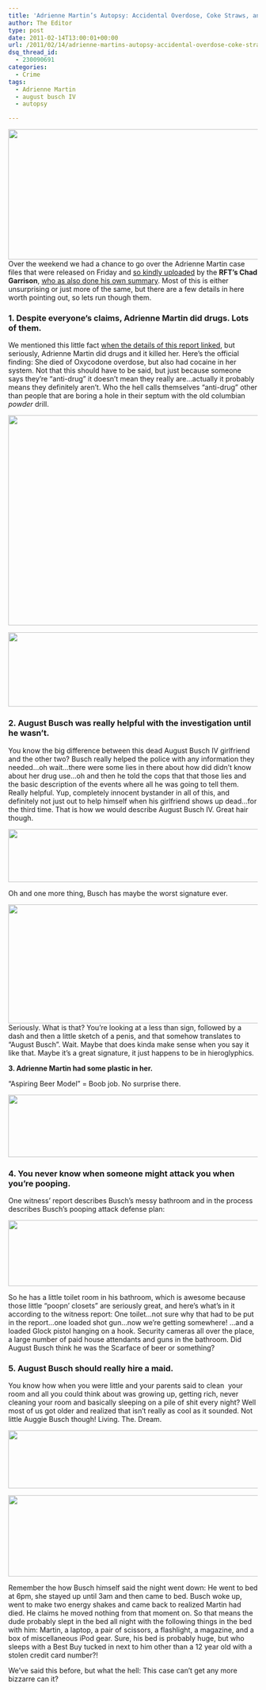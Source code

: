 ```yaml
---
title: 'Adrienne Martin’s Autopsy: Accidental Overdose, Coke Straws, and Someone Should Really Hire a Maid'
author: The Editor
type: post
date: 2011-02-14T13:00:01+00:00
url: /2011/02/14/adrienne-martins-autopsy-accidental-overdose-coke-straws-and-someone-should-really-hire-a-maid/
dsq_thread_id:
  - 230090691
categories:
  - Crime
tags:
  - Adrienne Martin
  - august busch IV
  - autopsy

---
```

[<img class="aligncenter size-full wp-image-8849" title="Adrienne-Martin" src="http://media.punchingkitty.com/wordpress/2011/02/Adrienne-Martin.jpeg" alt="" width="600" height="263" />][1]Over the weekend we had a chance to go over the Adrienne Martin case files that were released on Friday and <a href="http://www.scribd.com/doc/48595398/adrienne-martin-autopsy" target="_blank">so kindly uploaded</a> by the **RFT&#8217;s Chad Garrison**, <a href="http://blogs.riverfronttimes.com/dailyrft/2011/02/august_busch_iv_medical_report_police_investigation_adrienne_martin_drugs.php#more" target="_blank">who as also done his own summary</a>. Most of this is either unsurprising or just more of the same, but there are a few details in here worth pointing out, so lets run though them.

### 1. Despite everyone&#8217;s claims, Adrienne Martin did drugs. Lots of them.

We mentioned this little fact <a href="http://punchingkitty.com/2011/02/07/toxicology-report-adrienne-martin-died-of-oxycodone-and-cocaine-overdose/" target="_blank">when the details of this report linked</a>, but seriously, Adrienne Martin did drugs and it killed her. Here&#8217;s the official finding: She died of Oxycodone overdose, but also had cocaine in her system. Not that this should have to be said, but just because someone says they&#8217;re &#8220;anti-drug&#8221; it doesn&#8217;t mean they really are&#8230;actually it probably means they definitely aren&#8217;t. Who the hell calls themselves &#8220;anti-drug&#8221; other than people that are boring a hole in their septum with the old columbian _powder_ drill.

[<img class="aligncenter size-full wp-image-8944" title="martin_autopsy_cause_of_death" src="http://media.punchingkitty.com/wordpress/2011/02/martin_autopsy_cause_of_death.jpg" alt="" width="569" height="424" />][2]

[<img class="aligncenter size-full wp-image-8940" title="martin_autopsy_coke_nose" src="http://media.punchingkitty.com/wordpress/2011/02/martin_autopsy_coke_nose.jpg" alt="" width="605" height="150" />][3]

### 2. August Busch was really helpful with the investigation until he wasn&#8217;t.

You know the big difference between this dead August Busch IV girlfriend and the other two? Busch really helped the police with any information they needed&#8230;oh wait&#8230;there were some lies in there about how did didn&#8217;t know about her drug use&#8230;oh and then he told the cops that that those lies and the basic description of the events where all he was going to tell them. Really helpful. Yup, completely innocent bystander in all of this, and definitely not just out to help himself when his girlfriend shows up dead&#8230;for the third time. That is how we would describe August Busch IV. Great hair though.

[<img class="aligncenter size-full wp-image-8942" title="martin_autopsy_busch_not_helping" src="http://media.punchingkitty.com/wordpress/2011/02/martin_autopsy_busch_not_helping.jpg" alt="" width="601" height="107" />][4]

Oh and one more thing, Busch has maybe the worst signature ever.

[<img class="aligncenter size-full wp-image-8941" title="martin_autopsy_busch_signature" src="http://media.punchingkitty.com/wordpress/2011/02/martin_autopsy_busch_signature.jpg" alt="" width="506" height="240" />][5]Seriously. What is that? You&#8217;re looking at a less than sign, followed by a dash and then a little sketch of a penis, and that somehow translates to &#8220;August Busch&#8221;. Wait. Maybe that does kinda make sense when you say it like that. Maybe it&#8217;s a great signature, it just happens to be in hieroglyphics.

[][4]**3. Adrienne Martin had some plastic in her.**

&#8220;Aspiring Beer Model&#8221; = Boob job. No surprise there.

[<img class="aligncenter size-full wp-image-8938" title="martin_autopsy_cosmetic_surgery" src="http://media.punchingkitty.com/wordpress/2011/02/martin_autopsy_cosmetic_surgery.jpg" alt="" width="552" height="126" />][6]

### 4. You never know when someone might attack you when you&#8217;re pooping.

One witness&#8217; report describes Busch&#8217;s messy bathroom and in the process describes Busch&#8217;s pooping attack defense plan:

[<img class="aligncenter size-full wp-image-8936" title="martin_autopsy_guns" src="http://media.punchingkitty.com/wordpress/2011/02/martin_autopsy_guns.jpg" alt="" width="587" height="133" />][7]

So he has a little toilet room in his bathroom, which is awesome because those little &#8220;poopn&#8217; closets&#8221; are seriously great, and here&#8217;s what&#8217;s in it according to the witness report: One toilet&#8230;not sure why that had to be put in the report&#8230;one loaded shot gun&#8230;now we&#8217;re getting somewhere! &#8230;and a loaded Glock pistol hanging on a hook. Security cameras all over the place, a large number of paid house attendants and guns in the bathroom. Did August Busch think he was the Scarface of beer or something?

### 5. August Busch should really hire a maid.

You know how when you were little and your parents said to clean  your room and all you could think about was growing up, getting rich, never cleaning your room and basically sleeping on a pile of shit every night? Well most of us got older and realized that isn&#8217;t really as cool as it sounded. Not little Auggie Busch though! Living. The. Dream.

[<img class="aligncenter size-full wp-image-8937" title="martin_autopsy_gross_bedroom_1" src="http://media.punchingkitty.com/wordpress/2011/02/martin_autopsy_gross_bedroom_1.jpg" alt="" width="587" height="117" />][8]

[<img class="aligncenter size-full wp-image-8935" title="martin_autopsy_gross_bedroom_2" src="http://media.punchingkitty.com/wordpress/2011/02/martin_autopsy_gross_bedroom_2.jpg" alt="" width="587" height="164" />][9]

Remember the how Busch himself said the night went down: He went to bed at 6pm, she stayed up until 3am and then came to bed. Busch woke up, went to make two energy shakes and came back to realized Martin had died. He claims he moved nothing from that moment on. So that means the dude probably slept in the bed all night with the following things in the bed with him: Martin, a laptop, a pair of scissors, a flashlight, a magazine, and a box of miscellaneous iPod gear. Sure, his bed is probably huge, but who sleeps with a Best Buy tucked in next to him other than a 12 year old with a stolen credit card number?!

We&#8217;ve said this before, but what the hell: This case can&#8217;t get any more bizzarre can it?

 [1]: http://media.punchingkitty.com/wordpress/2011/02/Adrienne-Martin.jpeg
 [2]: http://media.punchingkitty.com/wordpress/2011/02/martin_autopsy_cause_of_death.jpg
 [3]: http://media.punchingkitty.com/wordpress/2011/02/martin_autopsy_coke_nose.jpg
 [4]: http://media.punchingkitty.com/wordpress/2011/02/martin_autopsy_busch_not_helping.jpg
 [5]: http://media.punchingkitty.com/wordpress/2011/02/martin_autopsy_busch_signature.jpg
 [6]: http://media.punchingkitty.com/wordpress/2011/02/martin_autopsy_cosmetic_surgery.jpg
 [7]: http://media.punchingkitty.com/wordpress/2011/02/martin_autopsy_guns.jpg
 [8]: http://media.punchingkitty.com/wordpress/2011/02/martin_autopsy_gross_bedroom_1.jpg
 [9]: http://media.punchingkitty.com/wordpress/2011/02/martin_autopsy_gross_bedroom_2.jpg